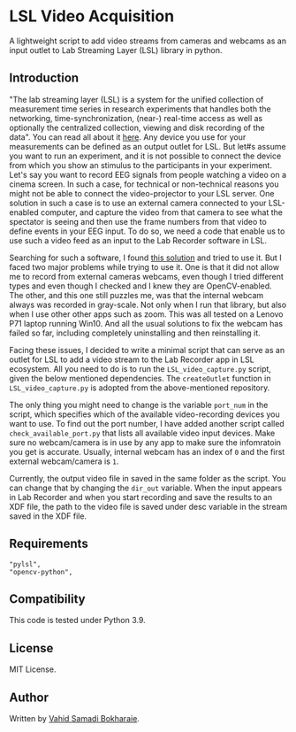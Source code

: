 LSL Video Acquisition
=====================
A lightweight script to add video streams from cameras and webcams as an input outlet to Lab Streaming Layer (LSL) library in python. 

Introduction
-------------
"The lab streaming layer (LSL) is a system for the unified collection of measurement time series in research experiments that handles both the networking, time-synchronization, (near-) real-time access as well as optionally the centralized collection, viewing and disk recording of the data". You can read all about it [here](https://labstreaminglayer.readthedocs.io/info/intro.html). Any device you use for your measurements can be defined as an output outlet for LSL. But let#s assume you want to run an experiment, and it is not possible to connect the device from which you show an stimulus to the participants in your experiment. Let's say you want to record EEG signals from people watching a video on a cinema screen. In such a case, for technical or non-technical reasons you might not be able to connect the video-projector to your LSL server. One solution in such a case is to use an external camera connected to your LSL-enabled computer, and capture the video from that camera to see what the spectator is seeing and then use the frame numbers from that video to define events in your EEG input. To do so, we need a code that enable us to use such a video feed as an input to the Lab Recorder software in LSL. 

Searching for such a software, I found [this solution](https://bitbucket.org/neatlabs/videoacq/src/master/) and tried to use it. But I faced two major problems while trying to use it. One is that it did not allow me to record from external cameras webcams, even though I tried different types and even though I checked and I knew they are OpenCV-enabled. The other, and this one still puzzles me, was that the internal webcam always was recorded in gray-scale. Not only when I run that library, but also when I use other other apps such as zoom. This was all tested on a Lenovo P71 laptop running Win10. And all the usual solutions to fix the webcam has failed so far, including completely uninstalling and then reinstalling it. 

Facing these issues, I decided to write a minimal script that can serve as an outlet for LSL to add a video stream to the Lab Recorder app in LSL ecosystem. All you need to do is to run the `LSL_video_capture.py` script, given the below mentioned dependencies. The `createOutlet` function in `LSL_video_capture.py` is adopted from the above-mentioned repository.

The only thing you might need to change is the variable `port_num` in the script, which specifies which of the available video-recording devices you want to use. To find out the port number, I have added another script called `check_available_port.py` that lists all available video input devices. Make sure no webcam/camera is in use by any app to make sure the infomratoin you get is accurate. Usually, internal webcam has an index of `0` and the first external webcam/camera is `1`. 

Currently, the output video file in saved in the same folder as the script. You can change that by changing the `dir_out` variable. When the input appears in Lab Recorder and when you start recording and save the results to an XDF file, the path to the video file is saved under desc variable in the stream saved in the XDF file. 


Requirements
------------

 	"pylsl",
	"opencv-python",

  
Compatibility
-------------

This code is tested under Python 3.9.

License
-------
MIT License.


Author
-------

Written by [Vahid Samadi Bokharaie](https://www.vahid-sb.com).
